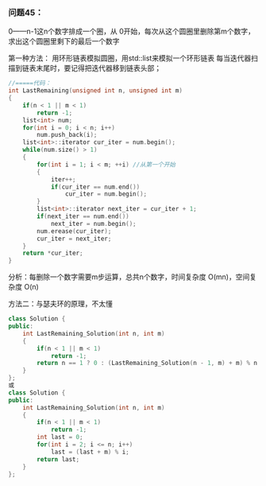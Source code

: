 ### 问题45：
0——n-1这n个数字排成一个圈，从 0开始，每次从这个圆圈里删除第m个数字，求出这个圆圈里剩下的最后一个数字


第一种方法：
用环形链表模拟圆圈，用std::list来模拟一个环形链表
每当迭代器扫描到链表末尾时，要记得把迭代器移到链表头部；

```c++
//=====代码：
int LastRemaining(unsigned int n, unsigned int m)
{
    if(n < 1 || m < 1)
        return -1;
    list<int> num;
    for(int i = 0; i < n; i++)
        num.push_back(i);
    list<int>::iterator cur_iter = num.begin();
    while(num.size() > 1)
    {
        for(int i = 1; i < m; ++i) //从第一个开始
        {
            iter++;
            if(cur_iter == num.end())
                cur_iter = num.begin();
        }
        list<int>::iterator next_iter = cur_iter + 1;
        if(next_iter == num.end())
            next_iter = num.begin();
        num.erease(cur_iter);
        cur_iter = next_iter;
    }
    return *cur_iter;
}
```
分析：每删除一个数字需要m步运算，总共n个数字，时间复杂度 O(mn)，空间复杂度 O(n)





方法二：与瑟夫环的原理，不太懂
```c++
class Solution {
public:
    int LastRemaining_Solution(int n, int m)
    {
        if(n < 1 || m < 1)
            return -1;
        return n == 1 ? 0 : (LastRemaining_Solution(n - 1, m) + m) % n;
    }
};
或
class Solution {
public:
    int LastRemaining_Solution(int n, int m)
    {
        if(n < 1 || m < 1)
            return -1;
        int last = 0;
        for(int i = 2; i <= n; i++)
            last = (last + m) % i;
        return last;
    }
};

```





















